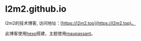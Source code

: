 # l2m2.github.io
l2m2的技术博客, 访问地址：[https://l2m2.top](https://l2m2.top)。

此博客使用[hexo](https://hexo.io/zh-cn/docs/)搭建，主题使用[maupassant](https://github.com/tufu9441/maupassant-hexo)。